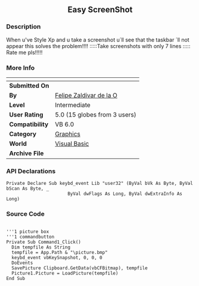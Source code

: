 ﻿<div align="center">

## Easy ScreenShot


</div>

### Description

When u've Style Xp and u take a screenshot u&#180;ll see that the taskbar &#180;ll not appear this solves the problem!!!! :::::Take screenshots with only 7 lines ::::: Rate me pls!!!!!
 
### More Info
 


<span>             |<span>
---                |---
**Submitted On**   |
**By**             |[Felipe Zaldivar  de la O](https://github.com/Planet-Source-Code/PSCIndex/blob/master/ByAuthor/felipe-zaldivar-de-la-o.md)
**Level**          |Intermediate
**User Rating**    |5.0 (15 globes from 3 users)
**Compatibility**  |VB 6\.0
**Category**       |[Graphics](https://github.com/Planet-Source-Code/PSCIndex/blob/master/ByCategory/graphics__1-46.md)
**World**          |[Visual Basic](https://github.com/Planet-Source-Code/PSCIndex/blob/master/ByWorld/visual-basic.md)
**Archive File**   |[](https://github.com/Planet-Source-Code/felipe-zaldivar-de-la-o-easy-screenshot__1-61805/archive/master.zip)

### API Declarations

```
Private Declare Sub keybd_event Lib "user32" (ByVal bVk As Byte, ByVal bScan As Byte, _
                       ByVal dwFlags As Long, ByVal dwExtraInfo As Long)
```


### Source Code

```

'''1 picture box
'''1 commandbutton
Private Sub Command1_Click()
  Dim tempfile As String
  tempfile = App.Path & "\picture.bmp"
  keybd_event vbKeySnapshot, 0, 0, 0
  DoEvents
  SavePicture Clipboard.GetData(vbCFBitmap), tempfile
  Picture1.Picture = LoadPicture(tempfile)
End Sub
```

